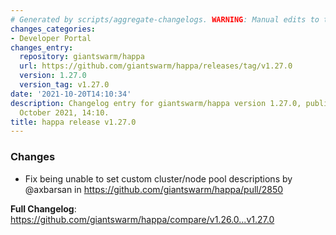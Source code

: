 ```yaml
---
# Generated by scripts/aggregate-changelogs. WARNING: Manual edits to this files will be overwritten.
changes_categories:
- Developer Portal
changes_entry:
  repository: giantswarm/happa
  url: https://github.com/giantswarm/happa/releases/tag/v1.27.0
  version: 1.27.0
  version_tag: v1.27.0
date: '2021-10-20T14:10:34'
description: Changelog entry for giantswarm/happa version 1.27.0, published on 20
  October 2021, 14:10.
title: happa release v1.27.0
---
```


<!-- Release notes generated using configuration in .github/release.yml at master -->

### Changes
* Fix being unable to set custom cluster/node pool descriptions by @axbarsan in https://github.com/giantswarm/happa/pull/2850


**Full Changelog**: https://github.com/giantswarm/happa/compare/v1.26.0...v1.27.0
